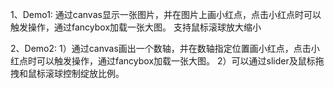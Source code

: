 1、Demo1:
通过canvas显示一张图片，并在图片上画小红点，点击小红点时可以触发操作，通过fancybox加载一张大图。
支持鼠标滚球放大缩小

2、Demo2:
1）通过canvas画出一个数轴，并在数轴指定位置画小红点，点击小红点时可以触发操作，通过fancybox加载一张大图。
2）可以通过slider及鼠标拖拽和鼠标滚球控制绽放比例。